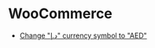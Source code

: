 # WooCommerce
- [Change "د.إ" currency symbol to "AED"](https://github.com/yaseralhosani/WooCommerce/blob/e8328ed3775cf667257315b0e0a3f1cd28bf911f/Change%20%22%D8%AF.%D8%A5%22%20currency%20symbol%20to%20%22AED%22)
